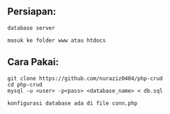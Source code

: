 ## Persiapan:
`database server`

`masuk ke folder www atau htdocs`

## Cara Pakai:

```
git clone https://github.com/nuraziz0404/php-crud
cd php-crud
mysql -u <user> -p<pass> <database_name> < db.sql
```

`konfigurasi database ada di file conn.php`
